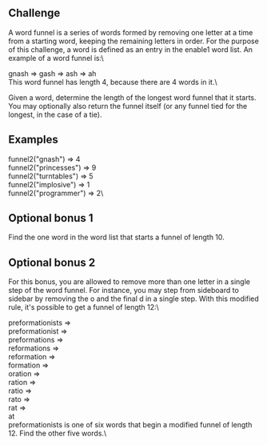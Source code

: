 ## Challenge
A word funnel is a series of words formed by removing one letter at a time from a starting word, keeping the remaining letters in order. For the purpose of this challenge, a word is defined as an entry in the enable1 word list. An example of a word funnel is:\

gnash => gash => ash => ah\
This word funnel has length 4, because there are 4 words in it.\

Given a word, determine the length of the longest word funnel that it starts. You may optionally also return the funnel itself (or any funnel tied for the longest, in the case of a tie).

## Examples
funnel2("gnash") => 4\
funnel2("princesses") => 9\
funnel2("turntables") => 5\
funnel2("implosive") => 1\
funnel2("programmer") => 2\
## Optional bonus 1
Find the one word in the word list that starts a funnel of length 10.

## Optional bonus 2
For this bonus, you are allowed to remove more than one letter in a single step of the word funnel. For instance, you may step from sideboard to sidebar by removing the o and the final d in a single step. With this modified rule, it's possible to get a funnel of length 12:\

preformationists =>\
preformationist =>\
preformations =>\
reformations =>\
reformation =>\
formation =>\
oration =>\
ration =>\
ratio =>\
rato =>\
rat =>\
at\
preformationists is one of six words that begin a modified funnel of length 12. Find the other five words.\

